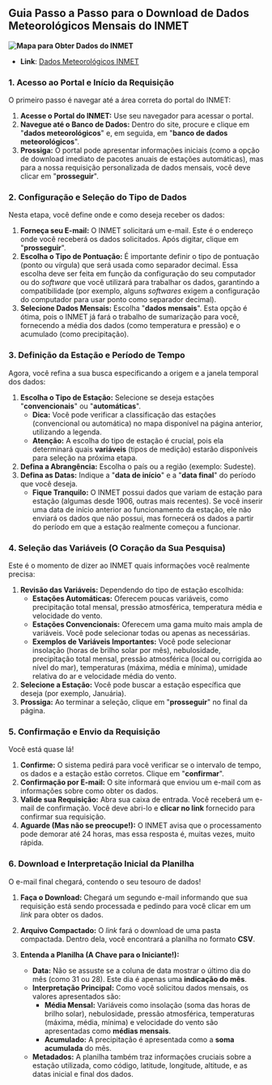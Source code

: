 
## Guia Passo a Passo para o Download de Dados Meteorológicos Mensais do INMET
**![Mapa para Obter Dados do INMET](/img/Mapa_INMET.png)**
- **Link**: [Dados Meteorológicos INMET](https://www.youtube.com/watch?v=8M1hZt-vT0E)
### 1. Acesso ao Portal e Início da Requisição

O primeiro passo é navegar até a área correta do portal do INMET:

1. **Acesse o Portal do INMET:** Use seu navegador para acessar o portal.
2. **Navegue até o Banco de Dados:** Dentro do site, procure e clique em "**dados meteorológicos**" e, em seguida, em "**banco de dados meteorológicos**".
3. **Prossiga:** O portal pode apresentar informações iniciais (como a opção de download imediato de pacotes anuais de estações automáticas), mas para a nossa requisição personalizada de dados mensais, você deve clicar em "**prosseguir**".

### 2. Configuração e Seleção do Tipo de Dados

Nesta etapa, você define onde e como deseja receber os dados:

1. **Forneça seu E-mail:** O INMET solicitará um e-mail. Este é o endereço onde você receberá os dados solicitados. Após digitar, clique em "**prosseguir**".
2. **Escolha o Tipo de Pontuação:** É importante definir o tipo de pontuação (ponto ou vírgula) que será usada como separador decimal. Essa escolha deve ser feita em função da configuração do seu computador ou do _software_ que você utilizará para trabalhar os dados, garantindo a compatibilidade (por exemplo, alguns _softwares_ exigem a configuração do computador para usar ponto como separador decimal).
3. **Selecione Dados Mensais:** Escolha "**dados mensais**". Esta opção é ótima, pois o INMET já fará o trabalho de sumarização para você, fornecendo a média dos dados (como temperatura e pressão) e o acumulado (como precipitação).

### 3. Definição da Estação e Período de Tempo

Agora, você refina a sua busca especificando a origem e a janela temporal dos dados:

1. **Escolha o Tipo de Estação:** Selecione se deseja estações "**convencionais**" ou "**automáticas**".
    - **Dica:** Você pode verificar a classificação das estações (convencional ou automática) no mapa disponível na página anterior, utilizando a legenda.
    - **Atenção:** A escolha do tipo de estação é crucial, pois ela determinará quais **variáveis** (tipos de medição) estarão disponíveis para seleção na próxima etapa.
2. **Defina a Abrangência:** Escolha o país ou a região (exemplo: Sudeste).
3. **Defina as Datas:** Indique a "**data de início**" e a "**data final**" do período que você deseja.
    - **Fique Tranquilo:** O INMET possui dados que variam de estação para estação (algumas desde 1906, outras mais recentes). Se você inserir uma data de início anterior ao funcionamento da estação, ele não enviará os dados que não possui, mas fornecerá os dados a partir do período em que a estação realmente começou a funcionar.

### 4. Seleção das Variáveis (O Coração da Sua Pesquisa)

Este é o momento de dizer ao INMET quais informações você realmente precisa:

1. **Revisão das Variáveis:** Dependendo do tipo de estação escolhida:
    - **Estações Automáticas:** Oferecem poucas variáveis, como precipitação total mensal, pressão atmosférica, temperatura média e velocidade do vento.
    - **Estações Convencionais:** Oferecem uma gama muito mais ampla de variáveis. Você pode selecionar todas ou apenas as necessárias.
    - **Exemplos de Variáveis Importantes:** Você pode selecionar insolação (horas de brilho solar por mês), nebulosidade, precipitação total mensal, pressão atmosférica (local ou corrigida ao nível do mar), temperaturas (máxima, média e mínima), umidade relativa do ar e velocidade média do vento.
2. **Selecione a Estação:** Você pode buscar a estação específica que deseja (por exemplo, Januária).
3. **Prossiga:** Ao terminar a seleção, clique em "**prosseguir**" no final da página.

### 5. Confirmação e Envio da Requisição

Você está quase lá!

1. **Confirme:** O sistema pedirá para você verificar se o intervalo de tempo, os dados e a estação estão corretos. Clique em "**confirmar**".
2. **Confirmação por E-mail:** O site informará que enviou um e-mail com as informações sobre como obter os dados.
3. **Valide sua Requisição:** Abra sua caixa de entrada. Você receberá um e-mail de confirmação. Você deve abri-lo e **clicar no link** fornecido para confirmar sua requisição.
4. **Aguarde (Mas não se preocupe!):** O INMET avisa que o processamento pode demorar até 24 horas, mas essa resposta é, muitas vezes, muito rápida.

### 6. Download e Interpretação Inicial da Planilha

O e-mail final chegará, contendo o seu tesouro de dados!

1. **Faça o Download:** Chegará um segundo e-mail informando que sua requisição está sendo processada e pedindo para você clicar em um _link_ para obter os dados.
    
2. **Arquivo Compactado:** O _link_ fará o download de uma pasta compactada. Dentro dela, você encontrará a planilha no formato **CSV**.
    
3. **Entenda a Planilha (A Chave para o Iniciante!):**
    
    - **Data:** Não se assuste se a coluna de data mostrar o último dia do mês (como 31 ou 28). Este dia é apenas uma **indicação do mês**.
    - **Interpretação Principal:** Como você solicitou dados mensais, os valores apresentados são:
        - **Média Mensal:** Variáveis como insolação (soma das horas de brilho solar), nebulosidade, pressão atmosférica, temperaturas (máxima, média, mínima) e velocidade do vento são apresentadas como **médias mensais**.
        - **Acumulado:** A precipitação é apresentada como a **soma acumulada** do mês.
    - **Metadados:** A planilha também traz informações cruciais sobre a estação utilizada, como código, latitude, longitude, altitude, e as datas inicial e final dos dados.
